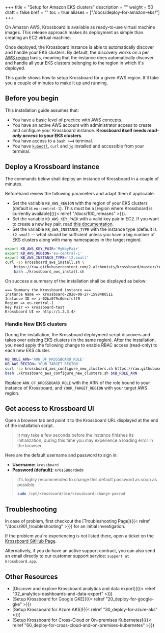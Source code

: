 +++
title = "Setup for Amazon EKS clusters"
description = ""
weight = 50
draft = false
bref = ""
toc = true
aliases = ["/docs/deploy-for-amazon-eks/"]
+++


On Amazon AWS, Krossboard is available as ready-to-use virtual machine images. This release approach makes its deployment as simple than creating an EC2 virtual machine.

Once deployed, the Krossboard instance is able to automatically discover and handle your EKS clusters. By default, the discovery works on a per [AWS region](https://docs.aws.amazon.com/en_us/AWSEC2/latest/UserGuide/using-regions-availability-zones.html) basis, meaning that the instance does automatically discover and handle all your EKS clusters belonging to the region in which it's deployed.

This guide shows how to setup Krossboard for a given AWS region. It'll take you a couple of minutes to make it up and running.

## Before you begin
This installation guide assumes that:

* You have a basic level of practice with AWS concepts.
* You have an active AWS account with administrator access to create and configure your Krossboard instance. **Krossboard itself needs _read-only access_ to your EKS clusters**.
* You have access to a `bash >=4` terminal.
* You have [`kubectl`](https://kubernetes.io/fr/docs/tasks/tools/install-kubectl/), `curl` and [`jq`](https://stedolan.github.io/jq/) installed and accessible from your terminal.

## Deploy a Krossboard instance
The commands below shall deploy an instance of Krossboard in a couple of minutes.

Beforehand review the following parameters and adapt them if applicable.
  * Set the variable `KB_AWS_REGION` with the region of your EKS clusters (default is `eu-central-1`). This must be a [region where Krossboard is currently available]({{< relref "/docs/100_releases" >}}).
  * Set the variable `KB_AWS_KEY_PAIR` with a valid key pair in EC2. If you want to create a new key pair, read [this documentation](https://docs.aws.amazon.com/cli/latest/userguide/cli-services-ec2-keypairs.html).
  * Set the variable `KB_AWS_INSTANCE_TYPE` with the instance type (default is `t2.small` -- what should be sufficient unless you have a big number of EKS clusters along with many namespaces in the target region).

```sh
export KB_AWS_KEY_PAIR='MyKeyPair'
export KB_AWS_REGION='eu-central-1'
export KB_AWS_INSTANCE_TYPE='t2.small'
curl -so krossboard_aws_install.sh \
    https://raw.githubusercontent.com/2-alchemists/krossboard/master/tooling/setup/krossboard_aws_install.sh && \
    bash ./krossboard_aws_install.sh
```

On success a summary of the installation shall be displayed as below:
```
=== Summary the Krossboard instance ===
Instance Name => krossboard-2020-08-27-1598480511
Instance ID => i-02ba079c0decfcff9
Region => eu-central-1
Key Pair => krossboard-test
Krossboard UI => http://1.2.3.4/
```

### Handle New EKS clusters
 During the installation, the Krossboard deployment script discovers and takes over existing EKS clusters (in the same region). After the installation, you need apply the following change to enable RBAC access (read-only) to each new EKS cluster. 
```sh
KB_ROLE_ARN='ARN_OF_KROSSBOARD_ROLE'
KB_AWS_REGION='YOUR_TARGET_REGION'
curl -so krossboard_aws_configure_new_clusters.sh https://raw.githubusercontent.com/2-alchemists/krossboard/master/tooling/setup/krossboard_aws_configure_new_clusters.sh
bash ./krossboard_aws_configure_new_clusters.sh $KB_ROLE_ARN
```
 
Replace `ARN_OF_KROSSBOARD_ROLE` with the ARN of the role bound to your instance of Krossboard, and `YOUR_TARGET_REGION` with your target AWS region.

## Get access to Krossboard UI
Open a browser tab and point it to the Krossboard URL displayed at the end of the installation script. 

> It may take a few seconds before the instance finishes its initialization, during this time you may experience a loading error in the browser.

Here are the default username and password to sign in:

* **Username:** `krossboard`
* **Password (default):** `Kr0sSB8qrdAdm`

> It's highly recommended to change this default password as soon as possible. 
> ```bash
> sudo /opt/krossboard/bin/krossboard-change-passwd
> ```

## Troubleshooting
In case of problem, first checkout the [Troubleshooting Page]({{< relref "/docs/901_troubleshooting" >}}) for an initial investigation.

If the problem you're experiencing is not listed there, open a ticket on the [Krossboard GitHub Page](https://github.com/2-alchemists/krossboard/issues).

Alternatively, if you do have an active support contract, you can also send an email directly to our customer support service: `support at krossboard.app`.

## Other Resources
* [Discover and explore Krossboard analytics and data export]({{< relref "02_analytics-dashboards-and-data-export" >}})
* [Setup Krossboard for Google GKE]({{< relref "20_deploy-for-google-gke" >}})
* [Setup Krossboard for Azure AKS]({{< relref "30_deploy-for-azure-aks" >}})
* [Setup Krossboard for Cross-Cloud or On-premises Kubernetes]({{< relref "60_deploy-for-cross-cloud-and-on-premises-kubernetes" >}})